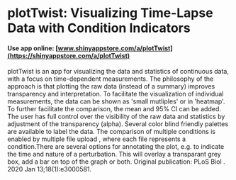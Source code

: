 # plotTwist: Visualizing Time-Lapse Data with Condition Indicators

#### Use app online: __[www.shinyappstore.com/a/plotTwist](https://shinyappstore.com/a/plotTwist)__

plotTwist is an app for visualizing the data and statistics of continuous data, with a focus on time-dependent measurements. The philosophy of the approach is that plotting the raw data (instead of a summary) improves transparency and interpretation. To facilitate the visualization of individual measurements, the data can be shown as 'small mutliples' or in 'heatmap'. To further facilitate the comparison, the mean and 95% CI can be added. The user has full control over the visibility of the raw data and statistics by adjustment of the transparency (alpha). Several color blind friendly palettes are available to label the data. The comparison of multiple conditions is enabled by multiple file upload , where each file represents a condition.There are several options for annotating the plot, e.g. to indicate the time and nature of a perturbation. This will overlay a transparant grey box, add a bar on top of the graph or both. Original publication: PLoS Biol . 2020 Jan 13;18(1):e3000581.
